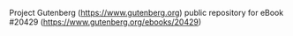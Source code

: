 Project Gutenberg (https://www.gutenberg.org) public repository for eBook #20429 (https://www.gutenberg.org/ebooks/20429)
